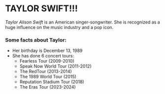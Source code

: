 # **TAYLOR SWIFT!!!**
*Taylor Alison Swift* is an American singer-songwriter. She is recognized as a huge influence on the music industry and a pop icon. 

### Some facts about Taylor:
+ Her birthday is December 13, 1989
+ She has done 6 concert tours:
  - Fearless Tour (2009-2010)
  - Speak Now World Tour (2011-2012)
  - The RedTour (2013-2014)
  - The 1989 World Tour (2015)
  - Reputation Stadium Tour (2018)
  - The Eras Tour (2023-2024)
